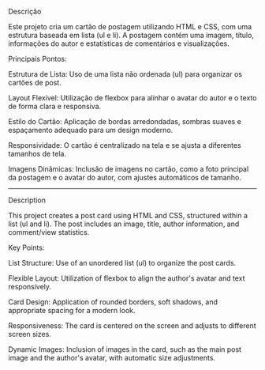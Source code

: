 Descrição

Este projeto cria um cartão de postagem utilizando HTML e CSS, com uma estrutura baseada em lista (ul e li). A postagem contém uma imagem, título, informações do autor e estatísticas de comentários e visualizações.

Principais Pontos:

Estrutura de Lista: Uso de uma lista não ordenada (ul) para organizar os cartões de post.

Layout Flexível: Utilização de flexbox para alinhar o avatar do autor e o texto de forma clara e responsiva.

Estilo do Cartão: Aplicação de bordas arredondadas, sombras suaves e espaçamento adequado para um design moderno.

Responsividade: O cartão é centralizado na tela e se ajusta a diferentes tamanhos de tela.

Imagens Dinâmicas: Inclusão de imagens no cartão, como a foto principal da postagem e o avatar do autor, com ajustes automáticos de tamanho.

----------------------------------------------------------------------------------------------------------------------------------------------------------------------------------------------------------------------------

Description

This project creates a post card using HTML and CSS, structured within a list (ul and li). The post includes an image, title, author information, and comment/view statistics.

Key Points:

List Structure: Use of an unordered list (ul) to organize the post cards.

Flexible Layout: Utilization of flexbox to align the author's avatar and text responsively.

Card Design: Application of rounded borders, soft shadows, and appropriate spacing for a modern look.

Responsiveness: The card is centered on the screen and adjusts to different screen sizes.

Dynamic Images: Inclusion of images in the card, such as the main post image and the author's avatar, with automatic size adjustments.
